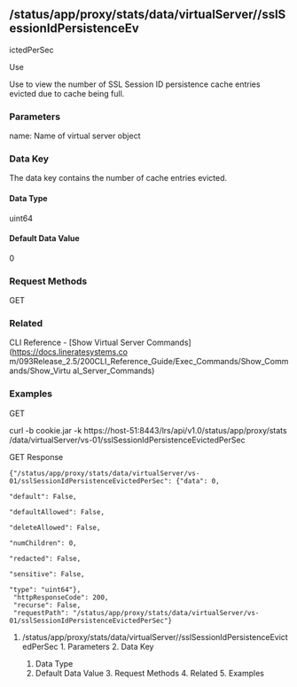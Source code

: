 ## /status/app/proxy/stats/data/virtualServer/<name>/sslSessionIdPersistenceEv
ictedPerSec

Use

Use to view the number of SSL Session ID persistence cache entries evicted due
to cache being full.

### Parameters

name: Name of virtual server object

### Data Key

The data key contains the number of cache entries evicted.

#### Data Type

uint64

#### Default Data Value

0

### Request Methods

GET

### Related

CLI Reference - [Show Virtual Server Commands](https://docs.lineratesystems.co
m/093Release_2.5/200CLI_Reference_Guide/Exec_Commands/Show_Commands/Show_Virtu
al_Server_Commands)

### Examples

GET

curl -b cookie.jar -k https://host-51:8443/lrs/api/v1.0/status/app/proxy/stats
/data/virtualServer/vs-01/sslSessionIdPersistenceEvictedPerSec

GET Response

    
    {"/status/app/proxy/stats/data/virtualServer/vs-01/sslSessionIdPersistenceEvictedPerSec": {"data": 0,
                                                                                                "default": False,
                                                                                                "defaultAllowed": False,
                                                                                                "deleteAllowed": False,
                                                                                                "numChildren": 0,
                                                                                                "redacted": False,
                                                                                                "sensitive": False,
                                                                                                "type": "uint64"},
     "httpResponseCode": 200,
     "recurse": False,
     "requestPath": "/status/app/proxy/stats/data/virtualServer/vs-01/sslSessionIdPersistenceEvictedPerSec"}
    

  1. /status/app/proxy/stats/data/virtualServer/<name>/sslSessionIdPersistenceEvictedPerSec
    1. Parameters
    2. Data Key
      1. Data Type
      2. Default Data Value
    3. Request Methods
    4. Related
    5. Examples

